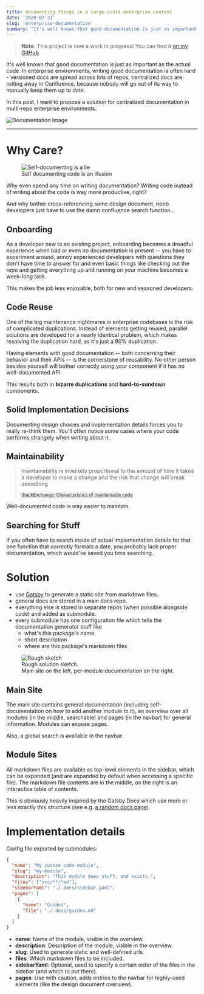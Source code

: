 ```yaml
---
title: documenting things in a large-scale enterprise context
date: '2020-07-31'
slug: 'enterprise-documentation'
summary: "It's well known that good documentation is just as important as the actual code. In enterprise environments, writing good documentation is often hard - versioned docs are spread across lots of repos, centralized docs are rotting away in Confluence. In this post, I want to propose a solution for centralized documentation in multi-repo enterprise environments."
---
```


> **Note**: This project is now a work in progress! You can find it [on my GitHub](https://github.com/jens-ox/doc-spider).

It's well known that good documentation is just as important as the actual code. In enterprise environments, writing good documentation is often hard - versioned docs are spread across lots of repos, centralized docs are rotting away in Confluence, because nobody will go out of its way to manually keep them up to date.

In this post, I want to propose a solution for centralized documentation in multi-repo enterprise environments.

![Documentation Image](/static/images/image-notes.jpg)

---

# Why Care?

<figure className="flex flex-col items-center">
	<img src="/static/images/enterprise-documentation/meme.jpg" alt="Self-documenting is a lie" />
	<figcaption>Self documenting code is an illusion</figcaption>
</figure>

Why even spend any time on writing documentation? Writing code instead of writing about the code is way more productive, right?

And why bother cross-referencing some design document, noob developers just have to use the damn confluence search function...

## Onboarding

As a developer new to an existing project, onboarding becomes a dreadful experience when bad or even no documentation is present -- you have to experiment around, annoy experienced developers with questions they don't have time to answer for and even basic things like checking out the repo and getting everything up and running on your machine becomes a week-long task.

This makes the job less enjoyable, both for new and seasoned developers.

## Code Reuse

One of the big maintenance nightmares in enterprise codebases is the risk of complicated duplications. Instead of elements getting reused, parallel solutions are developed for a nearly identical problem, which makes resolving the duplication hard, as it's just a 90% duplication.

Having elements with good documentation -- both concerning their behavior and their APIs -- is the cornerstone of reusability. No other person besides yourself will bother correctly using your component if it has no well-documented API.

This results both in **bizarre duplications** and **hard-to-sundown** components.

## Solid Implementation Decisions

Documenting design choices and implementation details forces you to really re-think them. You'll often notice some cases where your code performs strangely when writing about it.

## Maintainability

> maintainability is inversely proportional to the amount of time it takes a developer to make a change and the risk that change will break something
>
> <small>[StackExchange: Characteristics of maintainable code](https://softwareengineering.stackexchange.com/a/134863)</small>

Well-documented code is way easier to maintain.

## Searching for Stuff

If you often have to search inside of actual implementation details for that one function that correctly formats a date, you probably lack proper documentation, which would've saved you time searching.

# Solution

- use [Gatsby](https://www.gatsbyjs.org/) to generate a static site from markdown files.
- general docs are stored in a main docs repo.
- everything else is stored in separate repos (when possible alongside code) and added as submodule.
- every submodule has one configuration file which tells the documentation generator stuff like
  - what's this package's name
  - short description
  - where are this package's markdown files

<figure className="flex flex-col items-center">
	<img src="/static/images/enterprise-documentation/sketch.jpg" alt="Rough sketch" />
	<figcaption className="text-center">Rough solution sketch. <br /> Main site on the left, per-module documentation on the right.</figcaption>
</figure>

## Main Site

The main site contains general documentation (including self-documentation on how to add another module to it), an overview over all modules (in the middle, searchable) and pages (in the navbar) for general information. Modules can expose pages.

Also, a global search is available in the navbar.

## Module Sites

All markdown files are available as top-level elements in the sidebar, which can be expanded (and are expanded by default when accessing a specific file). The markdown file contents are in the middle, on the right is an interactive table of contents.

This is obviously heavily inspired by the Gatsby Docs which use more or less exactly this structure (see e.g. [a random docs page](https://www.gatsbyjs.org/docs/recipes/)).

# Implementation details

Config file exported by submodules:

```json
{
  "name": "My custom code module",
  "slug": "my-module",
  "description": "This module does stuff, and exists.",
  "files": ["src/**/*md"],
  "sidebarYaml": "./.docs/sidebar.yaml",
  "pages": [
    {
      "name": "Guides",
      "file": "./.docs/guides.md"
    }
  ]
}
```

- **name**: Name of the module, visible in the overview.
- **description**: Description of the module, visible in the overview.
- **slug**: Used to generate static and well-defined urls.
- **files**: Which markdown files to be included.
- **sidebarYaml**: Optional, used to specify a certain order of the files in the sidebar (and which to put there).
- **pages**: Use with caution, adds entries to the navbar for highly-used elements (like the design document overview).
